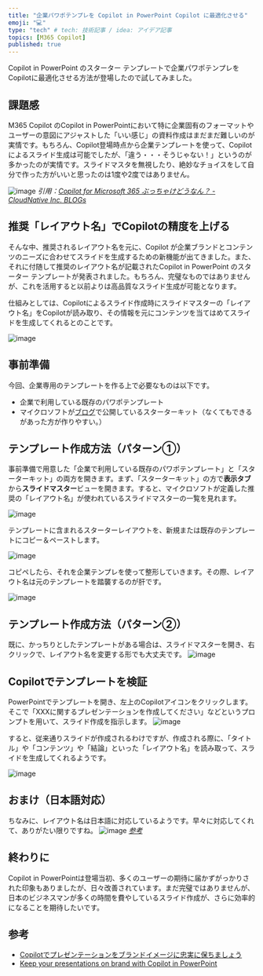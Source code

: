 ```yaml
---
title: "企業パワポテンプレを Copilot in PowerPoint Copilot に最適化させる"
emoji: "💻" 
type: "tech" # tech: 技術記事 / idea: アイデア記事
topics: [M365 Copilot] 
published: true
---
```

Copilot in PowerPoint のスターター テンプレートで企業パワポテンプレをCopilotに最適化させる方法が登場したので試してみました。

## 課題感
M365 Copilot のCopilot in PowerPointにおいて特に企業固有のフォーマットやユーザーの意図にアジャストした「いい感じ」の資料作成はまだまだ難しいのが実情です。もちろん、Copilot登場時点から企業テンプレートを使って、Copilotによるスライド生成は可能でしたが、「違う・・・そうじゃない！」というのが多かったのが実情です。スライドマスタを無視したり、絶妙なチョイスをして自分で作った方がいいと思ったのは1度や2度ではありません。

![image](https://github.com/user-attachments/assets/bb5bc03c-318a-41fd-b15b-bc48eceb9c7f)
*引用：[Copilot for Microsoft 365 ぶっちゃけどうなん？ - CloudNative Inc. BLOGs](https://blog.cloudnative.co.jp/22728/#co-index-5)*

## 推奨「レイアウト名」でCopilotの精度を上げる
そんな中、推奨されるレイアウト名を元に、Copilot が企業ブランドとコンテンツのニーズに合わせてスライドを生成するための新機能が出てきました。また、それに付随して推奨のレイアウト名が記載されたCopilot in PowerPoint のスターター テンプレートが発表されました。もちろん、完璧なものではありませんが、これを活用すると以前よりは高品質なスライド生成が可能となります。

仕組みとしては、Copilotによるスライド作成時にスライドマスターの「レイアウト名」をCopilotが読み取り、その情報を元にコンテンツを当てはめてスライドを生成してくれるとのことです。

![image](https://github.com/user-attachments/assets/fbac8b85-eeee-4aab-9c0b-f20bb3dcc176)

## 事前準備
今回、企業専用のテンプレートを作る上で必要なものは以下です。
- 企業で利用している既存のパワポテンプレート
- マイクロソフトが[ブログ](https://techcommunity.microsoft.com/blog/microsoft365insiderblog/keep-your-presentations-on-brand-with-copilot-in-powerpoint/4295913)で公開しているスターターキット（なくてもできるがあった方が作りやすい。）

## テンプレート作成方法（パターン①）
事前準備で用意した「企業で利用している既存のパワポテンプレート」と「スターターキット」の両方を開きます。まず、「スターターキット」の方で**表示タブ**から**スライドマスター**ビューを開きます。すると、マイクロソフトが定義した推奨の「レイアウト名」が使われているスライドマスターの一覧を見れます。

![image](https://github.com/user-attachments/assets/5fb496b3-6baf-4995-b542-3ec0aa16499d)

テンプレートに含まれるスターターレイアウトを、新規または既存のテンプレートにコピー＆ペーストします。

![image](https://github.com/user-attachments/assets/315a36b1-2ab0-4e3c-b76f-b0a2f908bf3f)

コピペしたら、それを企業テンプレを使って整形していきます。その際、レイアウト名は元のテンプレートを踏襲するのが肝です。

![image](https://github.com/user-attachments/assets/4e91ea1f-565b-4898-bb90-cf56dad90695)

## テンプレート作成方法（パターン②）
既に、かっちりとしたテンプレートがある場合は、スライドマスターを開き、右クリックで、レイアウト名を変更する形でも大丈夫です。
![image](https://github.com/user-attachments/assets/72037640-ff9f-4c27-ae9b-b4a4769e2ffa)

## Copilotでテンプレートを検証
PowerPointでテンプレートを開き、左上のCopilotアイコンをクリックします。そこで「XXXに関するプレゼンテーションを作成してください」などというプロンプトを用いて、スライド作成を指示します。
![image](https://github.com/user-attachments/assets/c7396a03-fb0b-4e61-9f9b-55d4c08c8d8a)

すると、従来通りスライドが作成されるわけですが、作成される際に、「タイトル」や「コンテンツ」や「結論」といった「レイアウト名」を読み取って、スライドを生成してくれるようです。

![image](https://github.com/user-attachments/assets/7818232b-1a4d-492d-935c-b2b2d3157b8f)

## おまけ（日本語対応）
ちなみに、レイアウト名は日本語に対応しているようです。早々に対応してくれて、ありがたい限りですね。
![image](https://github.com/user-attachments/assets/4a1dc2f0-e42e-48b3-90aa-379db1d38730)
*[参考](https://support.microsoft.com/en-us/topic/keep-your-presentation-on-brand-with-copilot-046c23d5-012e-49e0-8579-fe49302959fc?preview=true)*

## 終わりに
Copilot in PowerPointは登場当初、多くのユーザーの期待に届かずがっかりされた印象もありましたが、日々改善されています。まだ完璧ではありませんが、日本のビジネスマンが多くの時間を費やしているスライド作成が、さらに効率的になることを期待したいです。

## 参考
- [Copilotでプレゼンテーションをブランドイメージに忠実に保ちましょう](https://support.microsoft.com/en-us/topic/keep-your-presentation-on-brand-with-copilot-046c23d5-012e-49e0-8579-fe49302959fc?preview=true)
- [Keep your presentations on brand with Copilot in PowerPoint](https://techcommunity.microsoft.com/blog/microsoft365insiderblog/keep-your-presentations-on-brand-with-copilot-in-powerpoint/4295913?ocid=usoc_TWITTER_M365_spl100006689760691)
